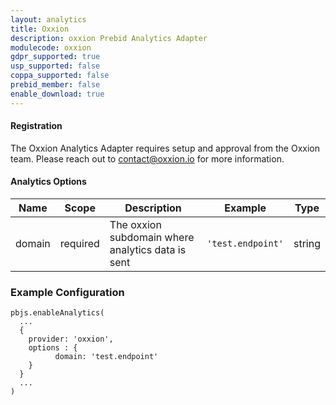 ```yaml
---
layout: analytics
title: Oxxion
description: oxxion Prebid Analytics Adapter
modulecode: oxxion
gdpr_supported: true
usp_supported: false
coppa_supported: false
prebid_member: false
enable_download: true
---
```


#### Registration

The Oxxion Analytics Adapter requires setup and approval from the
Oxxion team. Please reach out to contact@oxxion.io for more information.

#### Analytics Options

| Name   | Scope    | Description                                         | Example            | Type   |
|--------|----------|-----------------------------------------------------|--------------------|--------|
| domain | required | The oxxion subdomain where analytics data is sent   | `'test.endpoint'`  | string |


### Example Configuration

```
pbjs.enableAnalytics(
  ...
  {
    provider: 'oxxion',
    options : {
          domain: 'test.endpoint'
    }
  }
  ...
)
```
